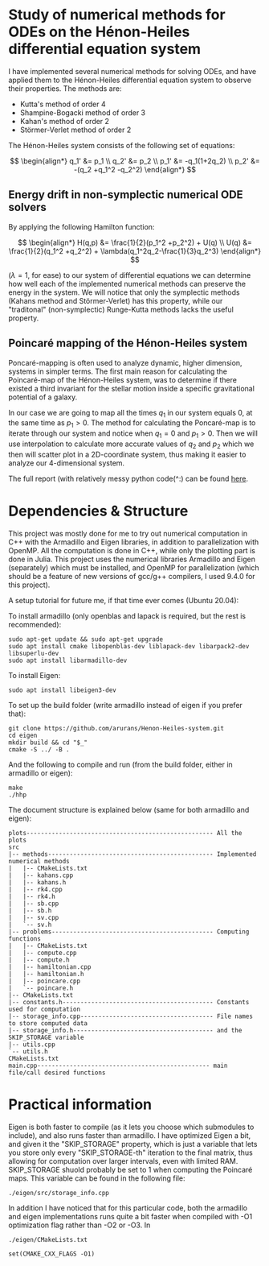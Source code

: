 # Study of numerical methods for ODEs on the Hénon-Heiles differential equation system

I have implemented several numerical methods for solving ODEs, and have applied them to the Hénon-Heiles differential equation system to observe their properties. The methods are:

* Kutta's method of order 4
* Shampine-Bogacki method of order 3
* Kahan's method of order 2
* Störmer-Verlet method of order 2

The Hénon-Heiles system consists of the following set of equations:

$$
\begin{align*}
q_1' &= p_1 \\
q_2' &= p_2 \\
p_1' &= -q_1(1+2q_2) \\
p_2' &= -(q_2 +q_1^2 -q_2^2)
\end{align*}
$$

## Energy drift in non-symplectic numerical ODE solvers

By applying the following Hamilton function:

$$
\begin{align*}
H(q,p) &= \frac{1}{2}(p_1^2 +p_2^2) + U(q) \\
U(q) &= \frac{1}{2}(q_1^2 +q_2^2) + \lambda(q_1^2q_2-\frac{1}{3}q_2^3)
\end{align*}
$$

($\lambda = 1$, for ease) to our system of differential equations we can determine how well each of the implemented numerical methods can preserve the energy in the system. We will notice that only the symplectic methods (Kahans method and Störmer-Verlet) has this property, while our "traditonal" (non-symplectic) Runge-Kutta methods lacks the useful property.

## Poincaré mapping of the Hénon-Heiles system
Poncaré-mapping is often used to analyze dynamic, higher dimension, systems in simpler terms. The first main reason for calculating the Poincaré-map of the Hénon-Heiles system, was to determine if there existed a third invariant for the stellar motion inside a specific gravitational potential of a galaxy.

In our case we are going to map all the times $q_1$ in our system equals 0, at the same time as $p_1 > 0$. The method for calculating the Poncaré-map is to iterate through our system and notice when $q_1 = 0$ and $p_1 > 0$. Then we will use interpolation to calculate more accurate values of $q_2$ and $p_2$ which we then will scatter plot in a 2D-coordinate system, thus making it easier to analyze our 4-dimensional system.


The full report (with relatively messy python code(^:) can be found [here](https://github.com/arurans/MTFYMA/blob/master/TMA4320/Project%203/Project3%20without%20output.ipynb).

# Dependencies & Structure
This project was mostly done for me to try out numerical computation in C++ with the Armadillo and Eigen libraries, in addition to parallelization with OpenMP. All the computation is done in C++, while only the plotting part is done in Julia. This project uses the numerical libraries Armadillo and Eigen (separately) which must be installed, and OpenMP for parallelization (which should be a feature of new versions of gcc/g++ compilers, I used 9.4.0 for this project).


A setup tutorial for future me, if that time ever comes (Ubuntu 20.04):

To install armadillo (only openblas and lapack is required, but the rest is recommended):
```
sudo apt-get update && sudo apt-get upgrade
sudo apt install cmake libopenblas-dev liblapack-dev libarpack2-dev libsuperlu-dev
sudo apt install libarmadillo-dev
```

To install Eigen:
```
sudo apt install libeigen3-dev
```

To set up the build folder (write armadillo instead of eigen if you prefer that):
```
git clone https://github.com/arurans/Henon-Heiles-system.git
cd eigen
mkdir build && cd "$_"
cmake -S ../ -B .
```
And the following to compile and run (from the build folder, either in armadillo or eigen):

```
make
./hhp
```

The document structure is explained below (same for both armadillo and eigen):

```
plots---------------------------------------------------- All the plots
src
|-- methods---------------------------------------------- Implemented numerical methods
|   |-- CMakeLists.txt
|   |-- kahans.cpp
|   |-- kahans.h
|   |-- rk4.cpp
|   |-- rk4.h
|   |-- sb.cpp
|   |-- sb.h
|   |-- sv.cpp
|   `-- sv.h
|-- problems--------------------------------------------- Computing functions
|   |-- CMakeLists.txt
|   |-- compute.cpp
|   |-- compute.h
|   |-- hamiltonian.cpp
|   |-- hamiltonian.h
|   |-- poincare.cpp
|   `-- poincare.h
|-- CMakeLists.txt
|-- constants.h------------------------------------------ Constants used for computation
|-- storage_info.cpp------------------------------------- File names to store computed data
|-- storage_info.h--------------------------------------- and the SKIP_STORAGE variable
|-- utils.cpp
`-- utils.h
CMakeLists.txt
main.cpp------------------------------------------------ main file/call desired functions
```

# Practical information

Eigen is both faster to compile (as it lets you choose which submodules to include), and also runs faster than armadillo. I have optimized Eigen a bit, and given it the "SKIP_STORAGE" property, which is just a variable that lets you store only every "SKIP_STORAGE-th" iteration to the final matrix, thus allowing for computation over larger intervals, even with limited RAM. SKIP_STORAGE shuold probably be set to 1 when computing the Poincaré maps. This variable can be found in the following file:

```
./eigen/src/storage_info.cpp
```

In addition I have noticed that for this particular code, both the armadillo and eigen implementations runs quite a bit faster when compiled with -O1 optimization flag rather than -O2 or -O3. In

```
./eigen/CMakeLists.txt
```

```
set(CMAKE_CXX_FLAGS -O1)
```